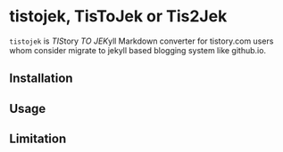 # tistojek, TisToJek or Tis2Jek

`tistojek` is *TIS*tory *TO* *JEK*yll Markdown converter for tistory.com users
whom consider migrate to jekyll based blogging system like github.io.

## Installation


## Usage


## Limitation

